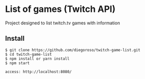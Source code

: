 # List of games (Twitch API)
Project designed to list twitch.tv games with information
## Install
```
$ git clone https://github.com/diegoroso/twitch-game-list.git
$ cd twitch-game-list
$ npm install or yarn install
$ npm start

access: http://localhost:8080/
```